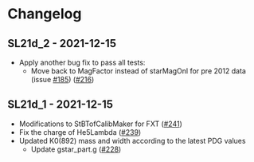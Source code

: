 # Changelog

## SL21d_2 - 2021-12-15

- Apply another bug fix to pass all tests:
  - Move back to MagFactor instead of starMagOnl for pre 2012 data (issue [#185](https://github.com/star-bnl/star-sw/pull/185)) ([#216](https://github.com/star-bnl/star-sw/pull/216))

## SL21d_1 - 2021-12-15

- Modifications to StBTofCalibMaker for FXT ([#241](https://github.com/star-bnl/star-sw/pull/241))
- Fix the charge of He5Lambda ([#239](https://github.com/star-bnl/star-sw/pull/239))
- Updated K0(892) mass and width according to the latest PDG values
  - Update gstar_part.g ([#228](https://github.com/star-bnl/star-sw/pull/228))
